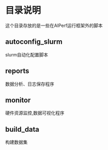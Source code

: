 # 目录说明
这个目录存放的是一些在AIPerf运行框架外的脚本
## autoconfig_slurm
slurm自动化配置脚本
## reports
数据分析、日志保存程序
## monitor
硬件资源监控,数据可视化程序

## build_data

构建数据集